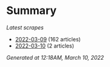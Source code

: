 # Summary
*Latest scrapes*
* [2022-03-09](https://github.com/nuuuwan/news_lk/blob/data/news_lk.2022-03-09.json) (162 articles)
* [2022-03-10](https://github.com/nuuuwan/news_lk/blob/data/news_lk.2022-03-10.json) (2 articles)

*Generated at 12:18AM, March 10, 2022*